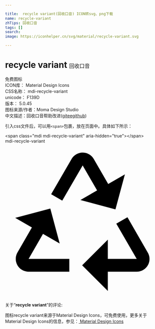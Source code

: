 ```yaml
---

title:  recycle variant(回收口音) ICON转svg、png下载
name: recycle-variant
zhTips: 回收口音
tags: []
search: 
image: https://iconhelper.cn/svg/material/recycle-variant.svg

---
```


# recycle variant  <small style="font-size: 60%;font-weight: 100">回收口音</small>


<div class="detail-page">
<p>
<span><span class="badge-success badge">免费图标</span> </span>
<br/>
<span>
ICON库：
<span class="badge-secondary badge">Material Design Icons</span> 
</span>
<br/>
<span>
CSS名称：
<span class="badge-secondary badge">mdi-recycle-variant</span> 
</span>
<br/>
<span>
unicode：
<span class="badge-secondary badge">F139D</span> 
<copy-btn content='F139D' btn-title=""></copy-btn>
<copy-btn :content='String.fromCodePoint(parseInt("F139D", 16))' btn-title="复制U"></copy-btn>
</span>
<br/>
<span>
版本：
<span class="badge-secondary badge">5.0.45</span> 
</span>
<br/>
<span>图标来源/作者：<span class="badge-light badge">Moma Design Studio</span></span> 
<br/>
<span class="zh-detail">中文描述：<span class="badge-primary badge">回收口音</span><span class="help-link"><span>帮助改进</span>(<a href="https://gitee.com/liuwave/icon-helper/edit/master/json/material/recycle-variant.json" target="_blank" rel="noopener noreferrer">gitee</a><a href="https://github.com/liuwave/icon-helper/edit/master/json/material/recycle-variant.json" target="_blank" rel="noopener noreferrer">github</a></span>)</span><br/>
</p>
</div>
<div class="alert alert-dark">
  <i class="mdi mdi-recycle-variant mdi-48px"></i>
  <i class="mdi mdi-recycle-variant mdi-36px"></i>
  <i class="mdi mdi-recycle-variant mdi-24px"></i>
  <i class="mdi mdi-recycle-variant mdi-18px"></i>
</div>
<div>
  <p>引入css文件后，可以用<code>&lt;span&gt;</code>包裹，放在页面中。具体如下所示：    
  </p>
  <div class="alert alert-primary" style="font-size: 14px">
    &lt;span class="mdi mdi-recycle-variant" aria-hidden="true"&gt;&lt;/span&gt;
    <copy-btn content='<span class="mdi mdi-recycle-variant" aria-hidden="true"></span>'></copy-btn>
  </div>
  <div class="alert alert-secondary">
    <i class="mdi mdi-recycle-variant"
    style="font-size: 24px"
    aria-hidden="true"></i> mdi-recycle-variant
    <copy-btn content="mdi-recycle-variant" btn-title="复制图标名称"></copy-btn>
  </div>
</div>
<div id="svg" class="svg-wrap">
<svg xmlns="http://www.w3.org/2000/svg" viewBox="0 0 24 24"><path d="M7.17 7.91L8.9 8.91L12.08 3.42L14.33 7.31L11.73 8.81L17.19 10.27L18.66 4.81L16.06 6.31L13.81 2.41C13.26 1.45 12.03 1.12 11.08 1.68C10.81 1.83 10.58 2.05 10.41 2.31M10 20V18L3.66 18L5.9 14.1L8.5 15.6L7.04 10.14L1.57 11.6L4.17 13.1L1.92 17C1.37 17.96 1.7 19.18 2.65 19.73C2.92 19.89 3.22 19.97 3.54 20M19.06 11.5L17.32 12.5L20.5 18H16V15L12 19L16 23V20H20.5C21.61 20 22.5 19.11 22.5 18C22.5 17.69 22.42 17.38 22.28 17.11Z" /></svg>
</div>
<detail full-name='mdi-recycle-variant'></detail>
<div class="icon-detail__container">
<p>关于“<b>recycle variant</b>”的评论:</p>
</div>
<Vssue title="关于“recycle variant”的评论" />    
<div><p>图标recycle variant来源于Material Design Icons，可免费使用，更多关于 Material Design Icons的信息，参见：<a target="_blank" href="https://iconhelper.cn/material.html"> Material Design Icons</a>
</p></div>
